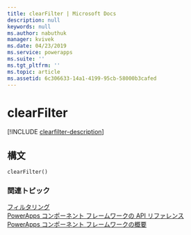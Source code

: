 ```yaml
---
title: clearFilter | Microsoft Docs
description: null
keywords: null
ms.author: nabuthuk
manager: kvivek
ms.date: 04/23/2019
ms.service: powerapps
ms.suite: ''
ms.tgt_pltfrm: ''
ms.topic: article
ms.assetid: 6c306633-14a1-4199-95cb-58000b3cafed
---
```


# <a name="clearfilter"></a>clearFilter

[!INCLUDE [clearfilter-description](includes/clearfilter-description.md)]

## <a name="syntax"></a>構文

`clearFilter()`

### <a name="related-topics"></a>関連トピック

[フィルタリング](../filtering.md)<br/>
[PowerApps コンポーネント フレームワークの API リファレンス](../../reference/index.md)<br/>
[PowerApps コンポーネント フレームワークの概要](../../overview.md)